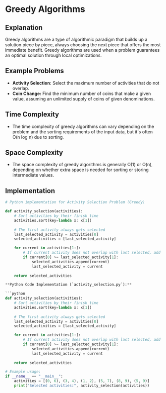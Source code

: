 # Greedy Algorithms

## Explanation

Greedy algorithms are a type of algorithmic paradigm that builds up a solution piece by piece, always choosing the next piece that offers the most immediate benefit. Greedy algorithms are used when a problem guarantees an optimal solution through local optimizations.

## Example Problems

- **Activity Selection:** Select the maximum number of activities that do not overlap.
- **Coin Change:** Find the minimum number of coins that make a given value, assuming an unlimited supply of coins of given denominations.

## Time Complexity

- The time complexity of greedy algorithms can vary depending on the problem and the sorting requirements of the input data, but it's often O(n log n) due to sorting.

## Space Complexity

- The space complexity of greedy algorithms is generally O(1) or O(n), depending on whether extra space is needed for sorting or storing intermediate values.

## Implementation

```python
# Python implementation for Activity Selection Problem (Greedy)

def activity_selection(activities):
    # Sort activities by their finish time
    activities.sort(key=lambda x: x[1])
    
    # The first activity always gets selected
    last_selected_activity = activities[0]
    selected_activities = [last_selected_activity]

    for current in activities[1:]:
        # If current activity does not overlap with last selected, add it to the list
        if current[0] >= last_selected_activity[1]:
            selected_activities.append(current)
            last_selected_activity = current
    
    return selected_activities

**Python Code Implementation (`activity_selection.py`):**

```python
def activity_selection(activities):
    # Sort activities by their finish time
    activities.sort(key=lambda x: x[1])
    
    # The first activity always gets selected
    last_selected_activity = activities[0]
    selected_activities = [last_selected_activity]

    for current in activities[1:]:
        # If current activity does not overlap with last selected, add it to the list
        if current[0] >= last_selected_activity[1]:
            selected_activities.append(current)
            last_selected_activity = current
    
    return selected_activities

# Example usage:
if __name__ == "__main__":
    activities = [(0, 6), (3, 4), (1, 2), (5, 7), (8, 9), (5, 9)]
    print("Selected activities:", activity_selection(activities))
